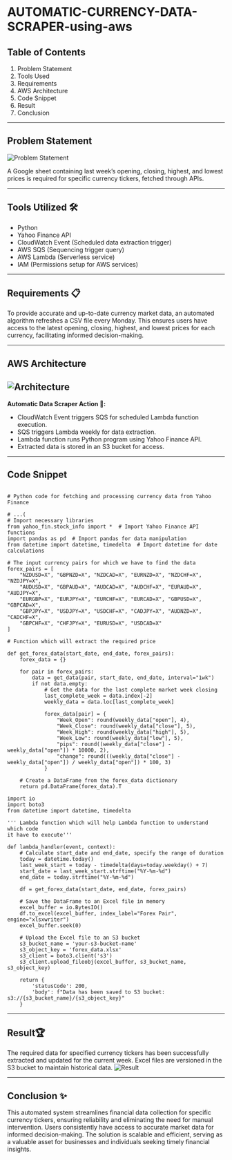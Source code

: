 # AUTOMATIC-CURRENCY-DATA-SCRAPER-using-aws

## Table of Contents

1. Problem Statement
2. Tools Used
3. Requirements
4. AWS Architecture
5. Code Snippet
6. Result
7. Conclusion

---

## Problem Statement
![Problem Statement](https://s3.ap-northeast-1.amazonaws.com/motulaal.io/Crypto+share+monitor/requirement.png)

A Google sheet containing last week’s opening, closing, highest, and lowest prices is required for specific currency tickers, fetched through APIs.

---

## Tools Utilized 🛠️

- Python
- Yahoo Finance API
- CloudWatch Event (Scheduled data extraction trigger)
- AWS SQS (Sequencing trigger query)
- AWS Lambda (Serverless service)
- IAM (Permissions setup for AWS services)

---

## Requirements 📋

To provide accurate and up-to-date currency market data, an automated algorithm refreshes a CSV file every Monday. This ensures users have access to the latest opening, closing, highest, and lowest prices for each currency, facilitating informed decision-making.

---

## AWS Architecture
![Architecture](https://s3.ap-northeast-1.amazonaws.com/motulaal.io/Crypto+share+monitor/architecture.png)
---
**Automatic Data Scraper Action 🎯:**

- CloudWatch Event triggers SQS for scheduled Lambda function execution.
- SQS triggers Lambda weekly for data extraction.
- Lambda function runs Python program using Yahoo Finance API.
- Extracted data is stored in an S3 bucket for access.

---

## Code Snippet
<pre><code>
# Python code for fetching and processing currency data from Yahoo Finance

# ...(
# Import necessary libraries
from yahoo_fin.stock_info import *  # Import Yahoo Finance API functions
import pandas as pd  # Import pandas for data manipulation
from datetime import datetime, timedelta  # Import datetime for date calculations

# The input currency pairs for which we have to find the data
forex_pairs = [
    "NZDUSD=X", "GBPNZD=X", "NZDCAD=X", "EURNZD=X", "NZDCHF=X", "NZDJPY=X",
    "AUDUSD=X", "GBPAUD=X", "AUDCAD=X", "AUDCHF=X", "EURAUD=X", "AUDJPY=X",
    "EURGBP=X", "EURJPY=X", "EURCHF=X", "EURCAD=X", "GBPUSD=X", "GBPCAD=X",
    "GBPJPY=X", "USDJPY=X", "USDCHF=X", "CADJPY=X", "AUDNZD=X", "CADCHF=X",
    "GBPCHF=X", "CHFJPY=X", "EURUSD=X", "USDCAD=X"
]

# Function which will extract the required price

def get_forex_data(start_date, end_date, forex_pairs):
    forex_data = {}

    for pair in forex_pairs:
        data = get_data(pair, start_date, end_date, interval="1wk")
        if not data.empty:
            # Get the data for the last complete market week closing
            last_complete_week = data.index[-2]
            weekly_data = data.loc[last_complete_week]

            forex_data[pair] = {
                "Week_Open": round(weekly_data["open"], 4),
                "Week_Close": round(weekly_data["close"], 5),
                "Week_High": round(weekly_data["high"], 5),
                "Week_Low": round(weekly_data["low"], 5),
                "pips": round((weekly_data["close"] - weekly_data["open"]) * 10000, 2),
                "change": round(((weekly_data["close"] - weekly_data["open"]) / weekly_data["open"]) * 100, 3)
            }

    # Create a DataFrame from the forex_data dictionary
    return pd.DataFrame(forex_data).T

import io
import boto3
from datetime import datetime, timedelta

''' Lambda function which will help Lambda function to understand which code
it have to execute'''

def lambda_handler(event, context):
    # Calculate start_date and end_date, specify the range of duration
    today = datetime.today()
    last_week_start = today - timedelta(days=today.weekday() + 7)
    start_date = last_week_start.strftime("%Y-%m-%d")
    end_date = today.strftime("%Y-%m-%d")
    
    df = get_forex_data(start_date, end_date, forex_pairs)
    
    # Save the DataFrame to an Excel file in memory
    excel_buffer = io.BytesIO()
    df.to_excel(excel_buffer, index_label="Forex Pair", engine="xlsxwriter")
    excel_buffer.seek(0)
    
    # Upload the Excel file to an S3 bucket
    s3_bucket_name = 'your-s3-bucket-name'
    s3_object_key = 'forex_data.xlsx'
    s3_client = boto3.client('s3')
    s3_client.upload_fileobj(excel_buffer, s3_bucket_name, s3_object_key)
    
    return {
        'statusCode': 200,
        'body': f"Data has been saved to S3 bucket: s3://{s3_bucket_name}/{s3_object_key}"
    }
</code></pre>
---
## Result🏆

The required data for specified currency tickers has been successfully extracted and updated for the current week. Excel files are versioned in the S3 bucket to maintain historical data.
![Result](https://s3.ap-northeast-1.amazonaws.com/motulaal.io/Crypto+share+monitor/result.png)


---
## Conclusion ✨

This automated system streamlines financial data collection for specific currency tickers, ensuring reliability and eliminating the need for manual intervention. Users consistently have access to accurate market data for informed decision-making. The solution is scalable and efficient, serving as a valuable asset for businesses and individuals seeking timely financial insights.
